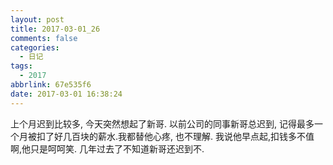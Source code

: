 ```yaml
---
layout: post
title: 2017-03-01_26
comments: false
categories:
  - 日记
tags:
  - 2017
abbrlink: 67e535f6
date: 2017-03-01 16:38:24
---
```


  上个月迟到比较多, 今天突然想起了新哥. 以前公司的同事新哥总迟到, 记得最多一个月被扣了好几百块的薪水.我都替他心疼, 也不理解. 我说他早点起,扣钱多不值啊,他只是呵呵笑.
  几年过去了不知道新哥还迟到不.
